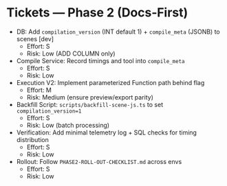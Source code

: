 # Tickets — Phase 2 (Docs‑First)

- DB: Add `compilation_version` (INT default 1) + `compile_meta` (JSONB) to scenes [dev]
  - Effort: S
  - Risk: Low (ADD COLUMN only)
- Compile Service: Record timings and tool into `compile_meta`
  - Effort: S
  - Risk: Low
- Execution V2: Implement parameterized Function path behind flag
  - Effort: M
  - Risk: Medium (ensure preview/export parity)
- Backfill Script: `scripts/backfill-scene-js.ts` to set `compilation_version=1`
  - Effort: S
  - Risk: Low (batch processing)
- Verification: Add minimal telemetry log + SQL checks for timing distribution
  - Effort: S
  - Risk: Low
- Rollout: Follow `PHASE2-ROLL-OUT-CHECKLIST.md` across envs
  - Effort: S
  - Risk: Low


